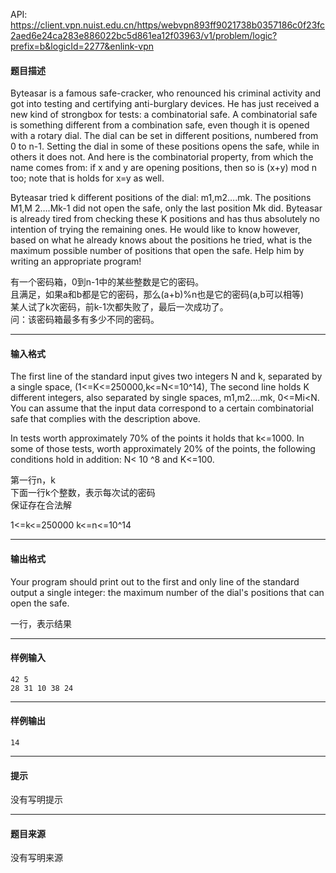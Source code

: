 API: https://client.vpn.nuist.edu.cn/https/webvpn893ff9021738b0357186c0f23fc2aed6e24ca283e886022bc5d861ea12f03963/v1/problem/logic?prefix=b&logicId=2277&enlink-vpn

#### 题目描述

Byteasar is a famous safe-cracker, who renounced his criminal activity and got into testing and certifying anti-burglary devices. He has just received a new kind of strongbox for tests: a combinatorial safe. A combinatorial safe is something different from a combination safe, even though it is opened with a rotary dial. The dial can be set in different positions, numbered from 0 to n-1. Setting the dial in some of these positions opens the safe, while in others it does not. And here is the combinatorial property, from which the name comes from: if x and y are opening positions, then so is (x+y) mod n too; note that is holds for x=y as well.

Byteasar tried k different positions of the dial: m1,m2….mk. The positions M1,M 2….Mk-1 did not open the safe, only the last position Mk did. Byteasar is already tired from checking these K positions and has thus absolutely no intention of trying the remaining ones. He would like to know however, based on what he already knows about the positions he tried, what is the maximum possible number of positions that open the safe. Help him by writing an appropriate program!

有一个密码箱，0到n-1中的某些整数是它的密码。  
且满足，如果a和b都是它的密码，那么(a+b)%n也是它的密码(a,b可以相等)  
某人试了k次密码，前k-1次都失败了，最后一次成功了。  
问：该密码箱最多有多少不同的密码。

---

#### 输入格式

The first line of the standard input gives two integers N and k, separated by a single space, (1<=K<=250000,k<=N<=10^14), The second line holds K different integers, also separated by single spaces, m1,m2….mk, 0<=Mi<N. You can assume that the input data correspond to a certain combinatorial safe that complies with the description above.

In tests worth approximately 70% of the points it holds that k<=1000. In some of those tests, worth approximately 20% of the points, the following conditions hold in addition: N< 10 ^8 and K<=100.

第一行n，k  
下面一行k个整数，表示每次试的密码  
保证存在合法解

1<=k<=250000 k<=n<=10^14

---

#### 输出格式

Your program should print out to the first and only line of the standard output a single integer: the maximum number of the dial's positions that can open the safe.

一行，表示结果

---

#### 样例输入
```
42 5
28 31 10 38 24

```

---

#### 样例输出
```
14
```

---

#### 提示

没有写明提示

---

#### 题目来源

没有写明来源